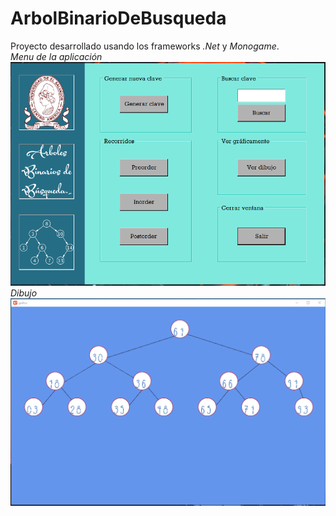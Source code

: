 ﻿# ArbolBinarioDeBusqueda

Proyecto desarrollado usando los frameworks *.Net* y *Monogame*.<br>
*Menu de la aplicación*![Meain menu](https://raw.githubusercontent.com/us21003/ArbolBinarioDeBusqueda/main/Project91/screenshot.png)
<br>
*Dibujo*![graphic](https://raw.githubusercontent.com/us21003/ArbolBinarioDeBusqueda/main/Project91/grafic.png)
